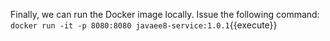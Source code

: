 Finally, we can run the Docker image locally. Issue the following command:
`docker run -it -p 8080:8080 javaee8-service:1.0.1`{{execute}}
